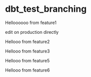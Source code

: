 # dbt_test_branching
Helloooooo from feature1

edit on production directly

Hellooo from feature2

Hellooo from feature3

Hellooo from feature5

Hellooo from feature6